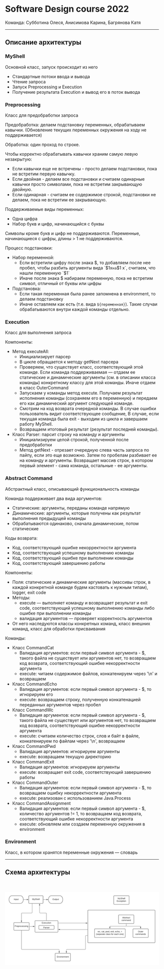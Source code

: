 # Software Design course 2022

Команда: Субботина Олеся, Анисимова Карина, Багрянова Катя

____

## Описание архитектуры

### MyShell

Основной класс, запуск происходит из него

* Стандартные потоки ввода и вывода
* Чтение запроса
* Запуск Preprocessing и Execution
* Получение результата Execution и вывод его в поток вывода


### Preprocessing

Класс для предобработки запроса

Предобработка: делаем подстановку переменных, обрабатываем кавычки. (Обновление текущих переменных окружения на ходу не поддерживается)

Обработка: один проход по строке.

Чтобы корректно обрабатывать кавычки храним самую левую незакрытую:
* Если кавычки еще не встречены -  просто делаем подстановки, пока не встретим первую кавычку.
* Если двойная - делаем все подстановки и считаем одинарные кавычки просто символами, пока не встретим закрывающую двойную.
* Если одинарная - считаем ее содержимое строкой, подстановки не делаем, пока не встретим ее закрывающую.

Поддерживаемые виды переменных:
* Одна цифра
* Набор букв и цифр, начинающийся с буквы

Символы кроме букв и цифр не поддерживаются. Переменные, начинающиеся с цифры, длины > 1 не поддерживаются.

Процесс подстановки:
* Набор переменной:
  * Если встретили цифру после знака $, то добавляем после нее пробел, чтобы разбить аргументы вида `$1x` на `$1 x`, считаем, что нашли переменную `$1`
  * Иначе после знака $ набираем переменную, пока не встретим символ, отличный от буквы или цифры
* Подстановка:
  * Если такая переменная была ранее запомнена в environment, то делаем подстановку
  * Иначе оставляем как есть (т.е. вида `${переменная}`). Такие случаи обрабатываются внутри каждой команды отдельно.

### Execution

Класс для выполнения запроса

Компоненты:
* Метод executeAll: 
  * Инициализирует парсер
  * В цикле обращается к методу getNext парсера
  * Проверяем, что существует класс, соответствующий этой команде. 
  Если команда поддерживаемая — отдаем ее статические и динамические аргументы 
  (см. в описании класса команды) конкретному классу для этой команды. Иначе отдаем в класс OuterCommand 
  * Запускаем у команды метод execute.
  Получаем результат исполнения команды (сохраняем его в переменную) и передаем его как динамический аргумент следующей команде.
  * Смотрим на код возврата очередной команды. В случае ошибки пользователь видит соответствующее сообщение,
  В случае, если текущая команда была exit - выходим из цикла и завершаем работу MyShell.
  * Возвращаем итоговый результат (результат последней команды).
* Класс Parser: парсит строку на команду и аргументы
  * Инициализируем целой строкой, полученной после предобработки
  * Метод getNext - отрезает очередную слева часть запроса по пайпу, если это еще возможно. 
  Затем по пробелам разбивает ее на команду и аргументы. 
  Возвращает массив строк, в котором первый элемент - сама команда, остальные - ее аргументы.


### Abstract Command

Абстрактный класс, описывающий функциональность команды

Команда поддерживает два вида аргументов:
* Статические: аргументы, переданы команде напрямую
* Динамические: аргументы, которые получены как результат выполнения предыдущей команды
* Обрабатываются одинаково, сначала динамические, потом статические


Коды возврата:
* Код, соответствующий ошибке некорректности аргумента
* Код, соответствующий успешному выполнению команды
* Код, соответствующий ошибке при выполнении команды
* Код, соответствующий завершению работы

Компоненты:
* Поля: статические и динамические аргументы (массивы строк, в каждой конкретной команде будем кастовать к нужным типам),
logger, exit code
* Методы: 
  * execute — выполняет команду и возвращает результат и exit code, соответствующий успешному выполнению команды либо ошибке при выполнении команды
  * валидация аргументов — проверяет корректность аргументов
* От него наследуются классы конкретных команд, класс внешних команд, класс для обработки присваивания

Команды: 
* Класс CommandCat
  * Валидация аргументов: если первый символ аргумента - $, такого файла не существует или аргументов нет, то возвращаем код возврата, соответствующий ошибке некорректности аргумента
  * execute: читаем содержимое файлов, конкатенируем через '\n' и возвращаем
* Класс CommandEcho 
  * Валидация аргументов: если первый символ аргумента - $, то игнорируем его
  * execute: возвращаем строку, полученную конкатенацией переданных аргументов через пробел
* Класс CommandWc
  * Валидация аргументов: если первый символ аргумента - $, такого файла не существует или аргументов нет, то возвращаем код возврата, соответствующий ошибке некорректности аргумента
  * execute: считаем количество строк, слов и байт в файле, конкатенируем по файлам через '\n', возвращаем
* Класс CommandPwd
  * Валидация аргументов: игнорируем аргументы
  * execute: возвращаем текущую директорию
* Класс CommandExit
  * Валидация аргументов: игнорируем аргументы
  * execute: возвращает exit code, соответствующий завершению работы
* Класс CommandOuter
  * Валидация аргументов: если первый символ аргумента - $, то возвращаем ошибку некорректности аргумента
  * execute: реализован с использованием Java.Process
* Класс CommandAssignment
  * Валидация аргументов: если первый символ аргумента - $, количество аргументов != 1, то возвращаем код возврата, соответствующий ошибке некорректности аргумента
  * execute: обновляем или создаем переменную окружения в environment

### Environment

Класс, в котором хранятся переменные окружения — словарь

____

## Схема архитектуры

<br></br>
![architecture](assets/architecture.png)
<br></br>
